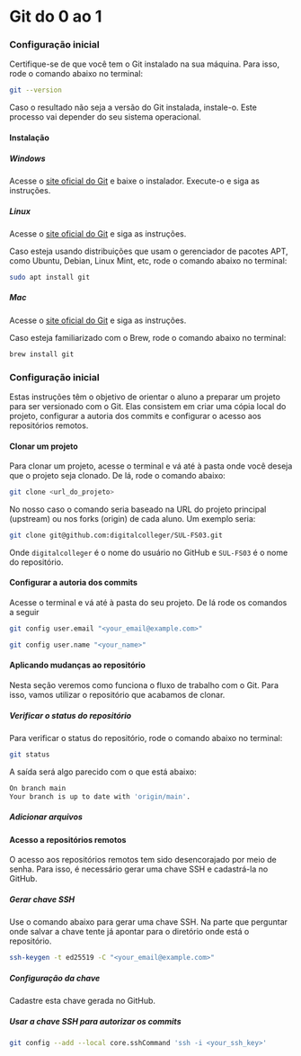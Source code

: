 # Git do 0 ao 1

### Configuração inicial

Certifique-se de que você tem o Git instalado na sua máquina. Para isso, rode o comando abaixo no terminal:

```bash
git --version
```

Caso o resultado não seja a versão do Git instalada, instale-o. Este processo vai depender do seu sistema operacional.

#### Instalação

##### Windows

Acesse o [site oficial do Git](https://git-scm.com/download/win) e baixe o instalador. Execute-o e siga as instruções.

##### Linux

Acesse o [site oficial do Git](https://git-scm.com/download/linux) e siga as instruções.

Caso esteja usando distribuições que usam o gerenciador de pacotes APT, como Ubuntu, Debian, Linux Mint, etc, rode o
comando abaixo no terminal:

```bash
sudo apt install git
```

##### Mac

Acesse o [site oficial do Git](https://git-scm.com/download/mac) e siga as instruções.

Caso esteja familiarizado com o Brew, rode o comando abaixo no terminal:

```bash
brew install git
```

### Configuração inicial

Estas instruções têm o objetivo de orientar o aluno a preparar um projeto para ser versionado com o Git.
Elas consistem em criar uma cópia local do projeto, configurar a autoria dos commits e configurar o acesso aos
repositórios remotos.

#### Clonar um projeto

Para clonar um projeto, acesse o terminal e vá até à pasta onde você deseja que o projeto seja clonado. De lá, rode o
comando abaixo:

```bash
git clone <url_do_projeto>
```

No nosso caso o comando seria baseado na URL do projeto principal (upstream) ou nos forks (origin) de cada aluno.
Um exemplo seria:

```bash
git clone git@github.com:digitalcolleger/SUL-FS03.git
```
Onde `digitalcolleger` é o nome do usuário no GitHub e `SUL-FS03` é o nome do repositório.

#### Configurar a autoria dos commits

Acesse o terminal e vá até à pasta do seu projeto. De lá rode os comandos a seguir

```bash
git config user.email "<your_email@example.com>"
```

```bash
git config user.name "<your_name>"
```

#### Aplicando mudanças ao repositório

Nesta seção veremos como funciona o fluxo de trabalho com o Git. Para isso, vamos utilizar o repositório que acabamos de
clonar.

##### Verificar o status do repositório

Para verificar o status do repositório, rode o comando abaixo no terminal:

```bash
git status
```

A saída será algo parecido com o que está abaixo:

```bash
On branch main
Your branch is up to date with 'origin/main'.
```

##### Adicionar arquivos

#### Acesso a repositórios remotos

O acesso aos repositórios remotos tem sido desencorajado por meio de senha. Para isso, é necessário gerar uma chave SSH
e cadastrá-la no GitHub.

##### Gerar chave SSH

Use o comando abaixo para gerar uma chave SSH. Na parte que perguntar onde salvar a chave tente já apontar para o
diretório onde está o repositório.

```bash
ssh-keygen -t ed25519 -C "<your_email@example.com>"
```

##### Configuração da chave

Cadastre esta chave gerada no GitHub.

##### Usar a chave SSH para autorizar os commits

```bash
git config --add --local core.sshCommand 'ssh -i <your_ssh_key>'
```
